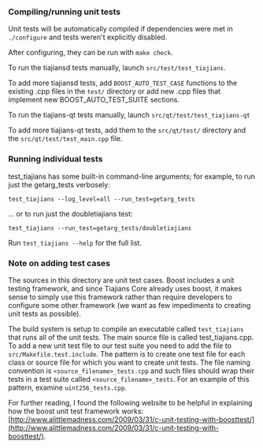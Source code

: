 ### Compiling/running unit tests

Unit tests will be automatically compiled if dependencies were met in `./configure`
and tests weren't explicitly disabled.

After configuring, they can be run with `make check`.

To run the tiajiansd tests manually, launch `src/test/test_tiajians`.

To add more tiajiansd tests, add `BOOST_AUTO_TEST_CASE` functions to the existing
.cpp files in the `test/` directory or add new .cpp files that
implement new BOOST_AUTO_TEST_SUITE sections.

To run the tiajians-qt tests manually, launch `src/qt/test/test_tiajians-qt`

To add more tiajians-qt tests, add them to the `src/qt/test/` directory and
the `src/qt/test/test_main.cpp` file.

### Running individual tests

test_tiajians has some built-in command-line arguments; for
example, to run just the getarg_tests verbosely:

    test_tiajians --log_level=all --run_test=getarg_tests

... or to run just the doubletiajians test:

    test_tiajians --run_test=getarg_tests/doubletiajians

Run `test_tiajians --help` for the full list.

### Note on adding test cases

The sources in this directory are unit test cases.  Boost includes a
unit testing framework, and since Tiajians Core already uses boost, it makes
sense to simply use this framework rather than require developers to
configure some other framework (we want as few impediments to creating
unit tests as possible).

The build system is setup to compile an executable called `test_tiajians`
that runs all of the unit tests.  The main source file is called
test_tiajians.cpp. To add a new unit test file to our test suite you need
to add the file to `src/Makefile.test.include`. The pattern is to create 
one test file for each class or source file for which you want to create 
unit tests.  The file naming convention is `<source_filename>_tests.cpp` 
and such files should wrap their tests in a test suite 
called `<source_filename>_tests`. For an example of this pattern, 
examine `uint256_tests.cpp`.

For further reading, I found the following website to be helpful in
explaining how the boost unit test framework works:
[http://www.alittlemadness.com/2009/03/31/c-unit-testing-with-boosttest/](http://www.alittlemadness.com/2009/03/31/c-unit-testing-with-boosttest/).
